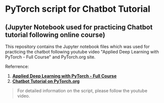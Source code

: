 # PyTorch script for Chatbot Tutorial
## (Jupyter Notebook used for practicing Chatbot tutorial following online course)

This repository contains the Jupyter notebook files which was used for practicing the chatbot following youtube video "Applied Deep Learning with PyTorch - Full Course" and PyTorch.org site.

Referrence:
1. [**Applied Deep Learning with PyTorch - Full Course**](https://www.youtube.com/watch?v=CNuI8OWsppg)
2. [**Chatbot Tutorial on PyTorch.org**](https://pytorch.org/tutorials/beginner/chatbot_tutorial.html)

> For detailed information on the script, please follow the youtube video.

